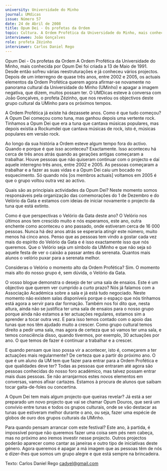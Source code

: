 ```yaml
---
university: Universidade do Minho
journal: UMdicas
issue: Número 57
date: 24 de Abril de 2008
title: Opum Dei - Os profetas da Ordem
topic: Cultura. A Ordem Profética da Universidade do Minho, mais conhecida por Opum Dei
interviewee: João Gonçalves
role: profeta Zézinho
interviewer: Carlos Daniel Rego
---
```




Opum Dei - Os profetas da Ordem
A Ordem Profética da Universidade do Minho, mais conhecida por Opum Dei foi criada a 13 de Maio de 1991. Desde então sofreu várias reestruturações e já conheceu vários
projectos. Depois de um interregno de quase três anos, entre 2002 e 2005, os actuais elementos da Ordem Profética querem agora afirmar-se novamente no panorama
cultural da Universidade do Minho (UMinho) e apagar a imagem negativa, que dizem, muitos possam ter. O UMDicas esteve à conversa com João Gonçalves, o profeta
Zézinho, que nos revelou os objectivos deste grupo cultural da UMinho para os próximos tempos.


A Ordem Profética já existe há dezassete anos.
Como é que tudo começou?
A Opum Dei começou como tuna, mas ganhou depois
uma vertente rock. Tínhamos a Opum Dei que era a
tuna que cantava músicas populares, mas depois
existia a Rockumdei que cantava músicas de rock, isto
é, músicas populares em versão rock.


Ao longo da sua história a Ordem esteve algum
tempo fora do activo. Quando e porque é que isso
aconteceu?
Exactamente. Isso aconteceu há cerca de três anos
atrás quando as gerações antigas começaram a
trabalhar. Houve pessoas que não quiseram continuar
com o projecto e daí aquele interregno três anos, entre
2002 e 2005. As pessoas começaram a trabalhar e a
fazer as suas vidas e a Opum Dei caiu um bocado no
esquecimento. Só quando nós [os membros actuais]
voltamos em 2005 é que o grupo voltou outra vez ao
activo.


Quais são as principiais actividades da Opum Dei?
Neste momento somos responsáveis pela
organização das comemorações do 1 de Dezembro e
do Velório da Gata e estamos com ideias de iniciar
novamente o projecto da tuna que está extinto.


Como é que perspectivas o Velório da Gata deste
ano?
O Velório nos últimos anos tem crescido muito e nós
esperamos, este ano, outra enchente como
aconteceu o ano passado, onde estiveram cerca de 16
000 pessoas. Nunca há dez anos atrás se esperaria
atingir este número, muito menos há cinco anos.
Penso que as pessoas tem vindo a gostar cada vez
mais do espírito do Velório da Gata e é isso
exactamente isso que nós queremos. Que o Velório
seja um símbolo da UMinho e que não seja só aquele
festa de ver o caixão a passar antes da serenata.
Quantos mais alunos o velório puxar para a serenata
melhor.


Consideras o Velório o momento alto da Ordem
Profética?
Sim. O momento mais alto do nosso grupo é, sem
dúvida, o Velório da Gata.


O vosso blogue demonstra o desejo de ter uma
sala de ensaios. Este é um objectivo que querem
ver cumprido a curto prazo?
Nós já falamos com a Associação Académica sobre a
sala e já está tudo negociado. Neste momento não
existem salas disponíveis porque o espaço que nós
tínhamos está agora a servir para dar formação.
Também nos foi dito que, nesta altura, ainda não se
justifica ter uma sala de ensaios para o nosso grupo
porque ainda não estamos a ter actuações regulares,
estamos sim a aprender a tocar outra vez. E para isso
temos contado com o apoio das tunas que nos têm
ajudado muito a crescer. Como grupo cultural temos
direito a pedir uma sala, mas agora de certeza que só
vamos ter uma sala, e temos consciência disso,
quando tivermos, por exemplo, 30 actuações por ano.
O que temos de fazer é continuar a trabalhar e a
crescer.


E quando pensam que isso possa vir a acontecer,
isto é, começarem a ter actuações mais
regularmente?
De certeza que a partir do próximo ano.
O que é um aluno da UM tem que fazer para entrar
para a Ordem Profética e que qualidades deve ter?
Todas as pessoas que entraram até agora são
pessoas conhecidas do nosso foro académico, mas
talvez possam entrar mais duas pessoas. Se não
arranjarmos estes novos elementos em conversas,
vamos afixar cartazes. Estamos à procura de alunos
que saibam tocar gaita-de-foles ou concertina.


A Opum Dei tem mais algum projecto que queiras
revelar?
Já está a ser preparado um novo projecto que vai se
chamar Opum Douros, que será um convívio entre
tunas e todos os grupos culturais, onde se vão
destacar as tunas que estiveram melhor durante o
ano, ou seja, fazer uma espécie de globos de ouro dos
grupos culturais da UMinho.


Para quando pensam arrancar com este festival?
Este ano, à partida, é impossível porque não
queremos fazer uma coisa sem pés nem cabeça, mas
no próximo ano iremos investir nesse projecto. Outros
projectos poderão aparecer como cantar as janeiras e
outro tipo de iniciativas deste género. Agora queremos
é apagar a má imagem que as pessoas têm de nós e
dizer-lhes que somos um grupo alegre e que está
sempre na brincadeira.


Texto: Carlos Daniel Rego
cadyel@gmail.com